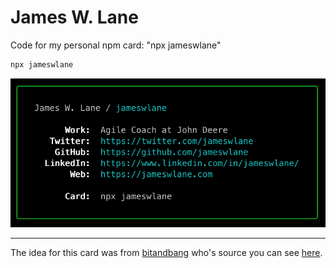 # James W. Lane
Code for my personal npm card: "npx jameswlane" 

```bash
npx jameswlane
```

![business card](/preview.png)

---

The idea for this card was from [bitandbang](https://twitter.com/bitandbang) who's source you can see [here](https://github.com/bnb/bitandbang).
